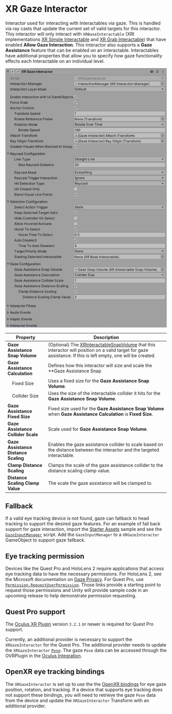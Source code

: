 # XR Gaze Interactor

Interactor used for interacting with Interactables via gaze. This is handled via ray casts that update the current set of valid targets for this interactor. This interactor will only interact with `XRBaseInteractable` (XRI implementations [XR Simple Interactable](xr-simple-interactable.md) and [XR Grab Interactable](xr-grab-interactable.md)) that have enabled **Allow Gaze Interaction**. This interactor also supports a **Gaze Assistance** feature that can be enabled on an interactable. Interactables have additional properties that allow you to specify how gaze functionality effects each Interactable on an individual level. 

![XRGazeInteractor component](images/xr-gaze-interactor.png)

| **Property** | **Description** |
|---|---|
| **Gaze Assistance Snap Volume** | (Optional) The [XRInteractableSnapVolume](xr-interactable-snap-volume.md) that this interactor will position on a valid target for gaze assistance. If this is left empty, one will be created. |
| **Gaze Assistance Calculation** | Defines how this interactor will size and scale the **Gaze Assistance Snap |
| &emsp;Fixed Size | Uses a fixed size for the **Gaze Assistance Snap Volume**. |
| &emsp;Collider Size | Uses the size of the interactable collider it hits for the **Gaze Assistance Snap Volume**. |
| **Gaze Assistance Fixed Size** | Fixed size used for the **Gaze Assistance Snap Volume** when **Gaze Assistance Calculation** is **Fixed Size**. |
| **Gaze Assistance Collider Scale** | Scale used for **Gaze Assistance Snap Volume**. |
| **Gaze Assistance Distance Scaling** | Enables the gaze assistance collider to scale based on the distance between the interactor and the targeted interactable. |
| **Clamp Distance Scaling** | Clamps the scale of the gaze assistance collider to the distance scaling clamp value. |
| **Distance Scaling Clamp Value** | The scale the gaze assistance will be clamped to. |

## Fallback

If a valid eye tracking device is not found, gaze can fallback to head tracking to support the desired gaze features. For an example of fall back support for gaze interaction, import the [Starter Assets](samples-starter-assets.md) sample and see the [`GazeInputManager`](samples-starter-assets.md#scripts) script. Add the `GazeInputManager` to a `XRGazeInteractor` GameObject to support gaze fallback.

## Eye tracking permission

Devices like the Quest Pro and HoloLens 2 require applications that access eye tracking data to have the necessary permissions. For HoloLens 2, see the Microsoft documentation on [Gaze Privacy](https://learn.microsoft.com/en-us/windows/apps/design/input/gaze-interactions#privacy). For Quest Pro, use [`Permission.RequestUserPermission`](https://docs.unity3d.com/ScriptReference/Android.Permission.RequestUserPermission.html). Those links provide a starting point to request those permissions and Unity will provide sample code in an upcoming release to help demonstrate permission requesting.

## Quest Pro support

The [Oculus XR Plugin](https://docs.unity3d.com/Manual/com.unity.xr.oculus.html) version `3.2.1` or newer is required for Quest Pro support.

Currently, an additional provider is necessary to support the `XRGazeInteractor` for the Quest Pro. The additional provider needs to update the `XRGazeInteractor` [`Pose`](https://docs.unity3d.com/ScriptReference/Pose.html). The gaze `Pose` data can be accessed through the OVRPlugin in the [Oculus Integration](https://assetstore.unity.com/packages/tools/integration/oculus-integration-82022).

## OpenXR eye tracking bindings

The `XRGazeInteractor` is set up to use the the [OpenXR bindings](https://docs.unity3d.com/Packages/com.unity.xr.openxr@latest/index.html?subfolder=/manual/features/eyegazeinteraction.html) for eye gaze position, rotation, and tracking. If a device that supports eye tracking does not support these bindings, you will need to retrieve the gaze `Pose` data from the device and update the `XRGazeInteractor` Transform with an additional provider.